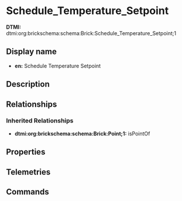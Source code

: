 # Schedule_Temperature_Setpoint
**DTMI:** dtmi:org:brickschema:schema:Brick:Schedule_Temperature_Setpoint;1
## Display name
- **en:** Schedule Temperature Setpoint
## Description
## Relationships
### Inherited Relationships
* **dtmi:org:brickschema:schema:Brick:Point;1:** isPointOf
## Properties
## Telemetries
## Commands
